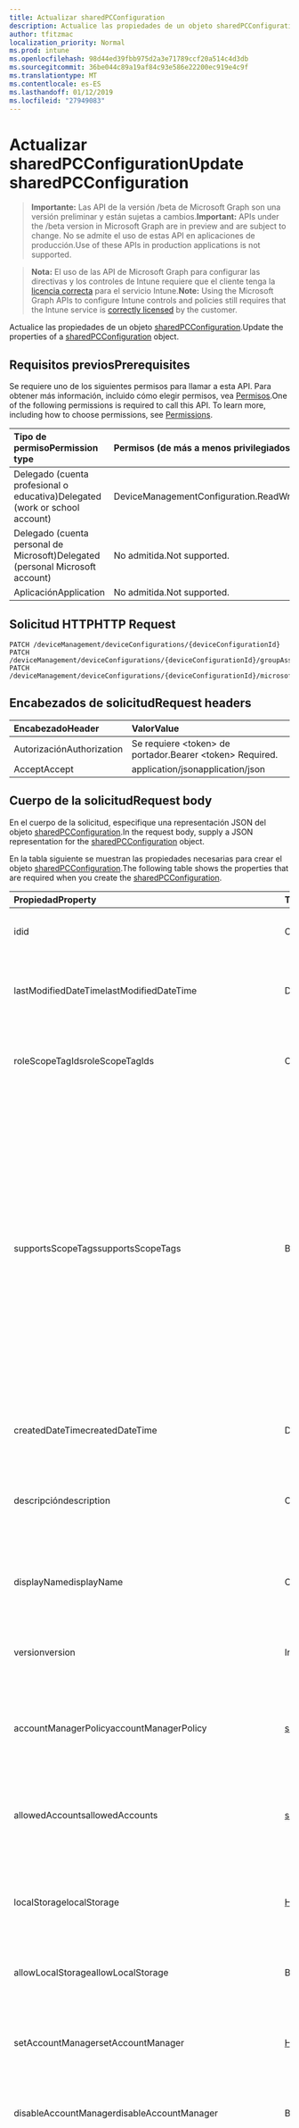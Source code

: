 ```yaml
---
title: Actualizar sharedPCConfiguration
description: Actualice las propiedades de un objeto sharedPCConfiguration.
author: tfitzmac
localization_priority: Normal
ms.prod: intune
ms.openlocfilehash: 98d44ed39fbb975d2a3e71789ccf20a514c4d3db
ms.sourcegitcommit: 36be044c89a19af84c93e586e22200ec919e4c9f
ms.translationtype: MT
ms.contentlocale: es-ES
ms.lasthandoff: 01/12/2019
ms.locfileid: "27949083"
---
```

# <a name="update-sharedpcconfiguration"></a><span data-ttu-id="475db-103">Actualizar sharedPCConfiguration</span><span class="sxs-lookup"><span data-stu-id="475db-103">Update sharedPCConfiguration</span></span>

> <span data-ttu-id="475db-104">**Importante:** Las API de la versión /beta de Microsoft Graph son una versión preliminar y están sujetas a cambios.</span><span class="sxs-lookup"><span data-stu-id="475db-104">**Important:** APIs under the /beta version in Microsoft Graph are in preview and are subject to change.</span></span> <span data-ttu-id="475db-105">No se admite el uso de estas API en aplicaciones de producción.</span><span class="sxs-lookup"><span data-stu-id="475db-105">Use of these APIs in production applications is not supported.</span></span>

> <span data-ttu-id="475db-106">**Nota:** El uso de las API de Microsoft Graph para configurar las directivas y los controles de Intune requiere que el cliente tenga la [licencia correcta](https://go.microsoft.com/fwlink/?linkid=839381) para el servicio Intune.</span><span class="sxs-lookup"><span data-stu-id="475db-106">**Note:** Using the Microsoft Graph APIs to configure Intune controls and policies still requires that the Intune service is [correctly licensed](https://go.microsoft.com/fwlink/?linkid=839381) by the customer.</span></span>

<span data-ttu-id="475db-107">Actualice las propiedades de un objeto [sharedPCConfiguration](../resources/intune-deviceconfig-sharedpcconfiguration.md).</span><span class="sxs-lookup"><span data-stu-id="475db-107">Update the properties of a [sharedPCConfiguration](../resources/intune-deviceconfig-sharedpcconfiguration.md) object.</span></span>
## <a name="prerequisites"></a><span data-ttu-id="475db-108">Requisitos previos</span><span class="sxs-lookup"><span data-stu-id="475db-108">Prerequisites</span></span>
<span data-ttu-id="475db-p102">Se requiere uno de los siguientes permisos para llamar a esta API. Para obtener más información, incluido cómo elegir permisos, vea [Permisos](/graph/permissions-reference).</span><span class="sxs-lookup"><span data-stu-id="475db-p102">One of the following permissions is required to call this API. To learn more, including how to choose permissions, see [Permissions](/graph/permissions-reference).</span></span>

|<span data-ttu-id="475db-111">Tipo de permiso</span><span class="sxs-lookup"><span data-stu-id="475db-111">Permission type</span></span>|<span data-ttu-id="475db-112">Permisos (de más a menos privilegiados)</span><span class="sxs-lookup"><span data-stu-id="475db-112">Permissions (from most to least privileged)</span></span>|
|:---|:---|
|<span data-ttu-id="475db-113">Delegado (cuenta profesional o educativa)</span><span class="sxs-lookup"><span data-stu-id="475db-113">Delegated (work or school account)</span></span>|<span data-ttu-id="475db-114">DeviceManagementConfiguration.ReadWrite.All</span><span class="sxs-lookup"><span data-stu-id="475db-114">DeviceManagementConfiguration.ReadWrite.All</span></span>|
|<span data-ttu-id="475db-115">Delegado (cuenta personal de Microsoft)</span><span class="sxs-lookup"><span data-stu-id="475db-115">Delegated (personal Microsoft account)</span></span>|<span data-ttu-id="475db-116">No admitida.</span><span class="sxs-lookup"><span data-stu-id="475db-116">Not supported.</span></span>|
|<span data-ttu-id="475db-117">Aplicación</span><span class="sxs-lookup"><span data-stu-id="475db-117">Application</span></span>|<span data-ttu-id="475db-118">No admitida.</span><span class="sxs-lookup"><span data-stu-id="475db-118">Not supported.</span></span>|

## <a name="http-request"></a><span data-ttu-id="475db-119">Solicitud HTTP</span><span class="sxs-lookup"><span data-stu-id="475db-119">HTTP Request</span></span>
<!-- {
  "blockType": "ignored"
}
-->
``` http
PATCH /deviceManagement/deviceConfigurations/{deviceConfigurationId}
PATCH /deviceManagement/deviceConfigurations/{deviceConfigurationId}/groupAssignments/{deviceConfigurationGroupAssignmentId}/deviceConfiguration
PATCH /deviceManagement/deviceConfigurations/{deviceConfigurationId}/microsoft.graph.windowsDomainJoinConfiguration/networkAccessConfigurations/{deviceConfigurationId}
```

## <a name="request-headers"></a><span data-ttu-id="475db-120">Encabezados de solicitud</span><span class="sxs-lookup"><span data-stu-id="475db-120">Request headers</span></span>
|<span data-ttu-id="475db-121">Encabezado</span><span class="sxs-lookup"><span data-stu-id="475db-121">Header</span></span>|<span data-ttu-id="475db-122">Valor</span><span class="sxs-lookup"><span data-stu-id="475db-122">Value</span></span>|
|:---|:---|
|<span data-ttu-id="475db-123">Autorización</span><span class="sxs-lookup"><span data-stu-id="475db-123">Authorization</span></span>|<span data-ttu-id="475db-124">Se requiere &lt;token&gt; de portador.</span><span class="sxs-lookup"><span data-stu-id="475db-124">Bearer &lt;token&gt; Required.</span></span>|
|<span data-ttu-id="475db-125">Accept</span><span class="sxs-lookup"><span data-stu-id="475db-125">Accept</span></span>|<span data-ttu-id="475db-126">application/json</span><span class="sxs-lookup"><span data-stu-id="475db-126">application/json</span></span>|

## <a name="request-body"></a><span data-ttu-id="475db-127">Cuerpo de la solicitud</span><span class="sxs-lookup"><span data-stu-id="475db-127">Request body</span></span>
<span data-ttu-id="475db-128">En el cuerpo de la solicitud, especifique una representación JSON del objeto [sharedPCConfiguration](../resources/intune-deviceconfig-sharedpcconfiguration.md).</span><span class="sxs-lookup"><span data-stu-id="475db-128">In the request body, supply a JSON representation for the [sharedPCConfiguration](../resources/intune-deviceconfig-sharedpcconfiguration.md) object.</span></span>

<span data-ttu-id="475db-129">En la tabla siguiente se muestran las propiedades necesarias para crear el objeto [sharedPCConfiguration](../resources/intune-deviceconfig-sharedpcconfiguration.md).</span><span class="sxs-lookup"><span data-stu-id="475db-129">The following table shows the properties that are required when you create the [sharedPCConfiguration](../resources/intune-deviceconfig-sharedpcconfiguration.md).</span></span>

|<span data-ttu-id="475db-130">Propiedad</span><span class="sxs-lookup"><span data-stu-id="475db-130">Property</span></span>|<span data-ttu-id="475db-131">Tipo</span><span class="sxs-lookup"><span data-stu-id="475db-131">Type</span></span>|<span data-ttu-id="475db-132">Descripción</span><span class="sxs-lookup"><span data-stu-id="475db-132">Description</span></span>|
|:---|:---|:---|
|<span data-ttu-id="475db-133">id</span><span class="sxs-lookup"><span data-stu-id="475db-133">id</span></span>|<span data-ttu-id="475db-134">Cadena</span><span class="sxs-lookup"><span data-stu-id="475db-134">String</span></span>|<span data-ttu-id="475db-135">Clave de la entidad.</span><span class="sxs-lookup"><span data-stu-id="475db-135">Key of the entity.</span></span> <span data-ttu-id="475db-136">Heredado de [deviceConfiguration](../resources/intune-deviceconfig-deviceconfiguration.md)</span><span class="sxs-lookup"><span data-stu-id="475db-136">Inherited from [deviceConfiguration](../resources/intune-deviceconfig-deviceconfiguration.md)</span></span>|
|<span data-ttu-id="475db-137">lastModifiedDateTime</span><span class="sxs-lookup"><span data-stu-id="475db-137">lastModifiedDateTime</span></span>|<span data-ttu-id="475db-138">DateTimeOffset</span><span class="sxs-lookup"><span data-stu-id="475db-138">DateTimeOffset</span></span>|<span data-ttu-id="475db-139">Fecha y hora en la que se modificó el objeto por última vez.</span><span class="sxs-lookup"><span data-stu-id="475db-139">DateTime the object was last modified.</span></span> <span data-ttu-id="475db-140">Heredado de [deviceConfiguration](../resources/intune-deviceconfig-deviceconfiguration.md)</span><span class="sxs-lookup"><span data-stu-id="475db-140">Inherited from [deviceConfiguration](../resources/intune-deviceconfig-deviceconfiguration.md)</span></span>|
|<span data-ttu-id="475db-141">roleScopeTagIds</span><span class="sxs-lookup"><span data-stu-id="475db-141">roleScopeTagIds</span></span>|<span data-ttu-id="475db-142">Colección String</span><span class="sxs-lookup"><span data-stu-id="475db-142">String collection</span></span>|<span data-ttu-id="475db-143">Lista de etiquetas de ámbito para esta instancia de entidad.</span><span class="sxs-lookup"><span data-stu-id="475db-143">List of Scope Tags for this Entity instance.</span></span> <span data-ttu-id="475db-144">Heredado de [deviceConfiguration](../resources/intune-deviceconfig-deviceconfiguration.md)</span><span class="sxs-lookup"><span data-stu-id="475db-144">Inherited from [deviceConfiguration](../resources/intune-deviceconfig-deviceconfiguration.md)</span></span>|
|<span data-ttu-id="475db-145">supportsScopeTags</span><span class="sxs-lookup"><span data-stu-id="475db-145">supportsScopeTags</span></span>|<span data-ttu-id="475db-146">Booleano</span><span class="sxs-lookup"><span data-stu-id="475db-146">Boolean</span></span>|<span data-ttu-id="475db-147">Indica si la configuración del dispositivo subyacente admite la asignación de etiquetas de ámbito.</span><span class="sxs-lookup"><span data-stu-id="475db-147">Indicates whether or not the underlying Device Configuration supports the assignment of scope tags.</span></span> <span data-ttu-id="475db-148">No se permite la asignación a la propiedad ScopeTags cuando este valor es false y entidades no estará visibles para los usuarios con ámbito.</span><span class="sxs-lookup"><span data-stu-id="475db-148">Assigning to the ScopeTags property is not allowed when this value is false and entities will not be visible to scoped users.</span></span> <span data-ttu-id="475db-149">Esto se produce para las directivas de heredado creadas en Silverlight y se puede resolver por eliminar y volver a crear la directiva en el Portal de Azure.</span><span class="sxs-lookup"><span data-stu-id="475db-149">This occurs for Legacy policies created in Silverlight and can be resolved by deleting and recreating the policy in the Azure Portal.</span></span> <span data-ttu-id="475db-150">Esta propiedad es de sólo lectura.</span><span class="sxs-lookup"><span data-stu-id="475db-150">This property is read-only.</span></span> <span data-ttu-id="475db-151">Heredado de [deviceConfiguration](../resources/intune-deviceconfig-deviceconfiguration.md)</span><span class="sxs-lookup"><span data-stu-id="475db-151">Inherited from [deviceConfiguration](../resources/intune-deviceconfig-deviceconfiguration.md)</span></span>|
|<span data-ttu-id="475db-152">createdDateTime</span><span class="sxs-lookup"><span data-stu-id="475db-152">createdDateTime</span></span>|<span data-ttu-id="475db-153">DateTimeOffset</span><span class="sxs-lookup"><span data-stu-id="475db-153">DateTimeOffset</span></span>|<span data-ttu-id="475db-154">Fecha y hora en la que se creó el objeto.</span><span class="sxs-lookup"><span data-stu-id="475db-154">DateTime the object was created.</span></span> <span data-ttu-id="475db-155">Heredado de [deviceConfiguration](../resources/intune-deviceconfig-deviceconfiguration.md)</span><span class="sxs-lookup"><span data-stu-id="475db-155">Inherited from [deviceConfiguration](../resources/intune-deviceconfig-deviceconfiguration.md)</span></span>|
|<span data-ttu-id="475db-156">descripción</span><span class="sxs-lookup"><span data-stu-id="475db-156">description</span></span>|<span data-ttu-id="475db-157">Cadena</span><span class="sxs-lookup"><span data-stu-id="475db-157">String</span></span>|<span data-ttu-id="475db-158">Descripción proporcionada por el administrador de la configuración del dispositivo.</span><span class="sxs-lookup"><span data-stu-id="475db-158">Admin provided description of the Device Configuration.</span></span> <span data-ttu-id="475db-159">Heredado de [deviceConfiguration](../resources/intune-deviceconfig-deviceconfiguration.md)</span><span class="sxs-lookup"><span data-stu-id="475db-159">Inherited from [deviceConfiguration](../resources/intune-deviceconfig-deviceconfiguration.md)</span></span>|
|<span data-ttu-id="475db-160">displayName</span><span class="sxs-lookup"><span data-stu-id="475db-160">displayName</span></span>|<span data-ttu-id="475db-161">Cadena</span><span class="sxs-lookup"><span data-stu-id="475db-161">String</span></span>|<span data-ttu-id="475db-162">Nombre proporcionado por el administrador de la configuración del dispositivo.</span><span class="sxs-lookup"><span data-stu-id="475db-162">Admin provided name of the device configuration.</span></span> <span data-ttu-id="475db-163">Heredado de [deviceConfiguration](../resources/intune-deviceconfig-deviceconfiguration.md)</span><span class="sxs-lookup"><span data-stu-id="475db-163">Inherited from [deviceConfiguration](../resources/intune-deviceconfig-deviceconfiguration.md)</span></span>|
|<span data-ttu-id="475db-164">version</span><span class="sxs-lookup"><span data-stu-id="475db-164">version</span></span>|<span data-ttu-id="475db-165">Int32</span><span class="sxs-lookup"><span data-stu-id="475db-165">Int32</span></span>|<span data-ttu-id="475db-166">Versión de la configuración del dispositivo.</span><span class="sxs-lookup"><span data-stu-id="475db-166">Version of the device configuration.</span></span> <span data-ttu-id="475db-167">Heredado de [deviceConfiguration](../resources/intune-deviceconfig-deviceconfiguration.md)</span><span class="sxs-lookup"><span data-stu-id="475db-167">Inherited from [deviceConfiguration](../resources/intune-deviceconfig-deviceconfiguration.md)</span></span>|
|<span data-ttu-id="475db-168">accountManagerPolicy</span><span class="sxs-lookup"><span data-stu-id="475db-168">accountManagerPolicy</span></span>|[<span data-ttu-id="475db-169">sharedPCAccountManagerPolicy</span><span class="sxs-lookup"><span data-stu-id="475db-169">sharedPCAccountManagerPolicy</span></span>](../resources/intune-deviceconfig-sharedpcaccountmanagerpolicy.md)|<span data-ttu-id="475db-170">Especifica cómo se administran las cuentas en un equipo compartido.</span><span class="sxs-lookup"><span data-stu-id="475db-170">Specifies how accounts are managed on a shared PC.</span></span> <span data-ttu-id="475db-171">Solo se aplica cuando disableAccountManager es False.</span><span class="sxs-lookup"><span data-stu-id="475db-171">Only applies when disableAccountManager is false.</span></span>|
|<span data-ttu-id="475db-172">allowedAccounts</span><span class="sxs-lookup"><span data-stu-id="475db-172">allowedAccounts</span></span>|[<span data-ttu-id="475db-173">sharedPCAllowedAccountType</span><span class="sxs-lookup"><span data-stu-id="475db-173">sharedPCAllowedAccountType</span></span>](../resources/intune-deviceconfig-sharedpcallowedaccounttype.md)|<span data-ttu-id="475db-174">Indica el tipo de cuentas que se pueden usar en un equipo compartido.</span><span class="sxs-lookup"><span data-stu-id="475db-174">Indicates which type of accounts are allowed to use on a shared PC.</span></span> <span data-ttu-id="475db-175">Los valores posibles son: `guest` y `domain`.</span><span class="sxs-lookup"><span data-stu-id="475db-175">Possible values are: `guest`, `domain`.</span></span>|
|<span data-ttu-id="475db-176">localStorage</span><span class="sxs-lookup"><span data-stu-id="475db-176">localStorage</span></span>|[<span data-ttu-id="475db-177">Habilitación de</span><span class="sxs-lookup"><span data-stu-id="475db-177">enablement</span></span>](../resources/intune-shared-enablement.md)|<span data-ttu-id="475db-178">Especifica si se permite el almacenamiento local en un equipo compartido.</span><span class="sxs-lookup"><span data-stu-id="475db-178">Specifies whether local storage is allowed on a shared PC.</span></span> <span data-ttu-id="475db-179">Los valores posibles son: `notConfigured`, `enabled` y `disabled`.</span><span class="sxs-lookup"><span data-stu-id="475db-179">Possible values are: `notConfigured`, `enabled`, `disabled`.</span></span>|
|<span data-ttu-id="475db-180">allowLocalStorage</span><span class="sxs-lookup"><span data-stu-id="475db-180">allowLocalStorage</span></span>|<span data-ttu-id="475db-181">Booleano</span><span class="sxs-lookup"><span data-stu-id="475db-181">Boolean</span></span>|<span data-ttu-id="475db-182">Especifica si se permite el almacenamiento local en un equipo compartido.</span><span class="sxs-lookup"><span data-stu-id="475db-182">Specifies whether local storage is allowed on a shared PC.</span></span>|
|<span data-ttu-id="475db-183">setAccountManager</span><span class="sxs-lookup"><span data-stu-id="475db-183">setAccountManager</span></span>|[<span data-ttu-id="475db-184">Habilitación de</span><span class="sxs-lookup"><span data-stu-id="475db-184">enablement</span></span>](../resources/intune-shared-enablement.md)|<span data-ttu-id="475db-185">Deshabilita al administrador de cuentas para el modo de equipo compartido.</span><span class="sxs-lookup"><span data-stu-id="475db-185">Disables the account manager for shared PC mode.</span></span> <span data-ttu-id="475db-186">Los valores posibles son: `notConfigured`, `enabled` y `disabled`.</span><span class="sxs-lookup"><span data-stu-id="475db-186">Possible values are: `notConfigured`, `enabled`, `disabled`.</span></span>|
|<span data-ttu-id="475db-187">disableAccountManager</span><span class="sxs-lookup"><span data-stu-id="475db-187">disableAccountManager</span></span>|<span data-ttu-id="475db-188">Booleano</span><span class="sxs-lookup"><span data-stu-id="475db-188">Boolean</span></span>|<span data-ttu-id="475db-189">Deshabilita al administrador de cuentas para el modo de equipo compartido.</span><span class="sxs-lookup"><span data-stu-id="475db-189">Disables the account manager for shared PC mode.</span></span>|
|<span data-ttu-id="475db-190">setEduPolicies</span><span class="sxs-lookup"><span data-stu-id="475db-190">setEduPolicies</span></span>|[<span data-ttu-id="475db-191">Habilitación de</span><span class="sxs-lookup"><span data-stu-id="475db-191">enablement</span></span>](../resources/intune-shared-enablement.md)|<span data-ttu-id="475db-192">Especifica si las directivas de entorno compartido predeterminado el ámbito educativo de PC deben ser habilitado o deshabilitado o no configuradas.</span><span class="sxs-lookup"><span data-stu-id="475db-192">Specifies whether the default shared PC education environment policies should be enabled/disabled/not configured.</span></span> <span data-ttu-id="475db-193">Para Windows 10 RS2 y versiones posteriores, se aplicará esta directiva sin establecer Habilitado en true.</span><span class="sxs-lookup"><span data-stu-id="475db-193">For Windows 10 RS2 and later, this policy will be applied without setting Enabled to true.</span></span> <span data-ttu-id="475db-194">Los valores posibles son: `notConfigured`, `enabled` y `disabled`.</span><span class="sxs-lookup"><span data-stu-id="475db-194">Possible values are: `notConfigured`, `enabled`, `disabled`.</span></span>|
|<span data-ttu-id="475db-195">disableEduPolicies</span><span class="sxs-lookup"><span data-stu-id="475db-195">disableEduPolicies</span></span>|<span data-ttu-id="475db-196">Booleano</span><span class="sxs-lookup"><span data-stu-id="475db-196">Boolean</span></span>|<span data-ttu-id="475db-197">Especifica si se deben deshabilitar las directivas predeterminadas de entorno educativo de equipo compartido.</span><span class="sxs-lookup"><span data-stu-id="475db-197">Specifies whether the default shared PC education environment policies should be disabled.</span></span> <span data-ttu-id="475db-198">Para Windows 10 RS2 y versiones posteriores, se aplicará esta directiva sin establecer Habilitado en true.</span><span class="sxs-lookup"><span data-stu-id="475db-198">For Windows 10 RS2 and later, this policy will be applied without setting Enabled to true.</span></span>|
|<span data-ttu-id="475db-199">setPowerPolicies</span><span class="sxs-lookup"><span data-stu-id="475db-199">setPowerPolicies</span></span>|[<span data-ttu-id="475db-200">Habilitación de</span><span class="sxs-lookup"><span data-stu-id="475db-200">enablement</span></span>](../resources/intune-shared-enablement.md)|<span data-ttu-id="475db-201">Especifica si las directivas de power PC compartido predeterminado deben estar habilitado o deshabilitado.</span><span class="sxs-lookup"><span data-stu-id="475db-201">Specifies whether the default shared PC power policies should be enabled/disabled.</span></span> <span data-ttu-id="475db-202">Los valores posibles son: `notConfigured`, `enabled` y `disabled`.</span><span class="sxs-lookup"><span data-stu-id="475db-202">Possible values are: `notConfigured`, `enabled`, `disabled`.</span></span>|
|<span data-ttu-id="475db-203">disablePowerPolicies</span><span class="sxs-lookup"><span data-stu-id="475db-203">disablePowerPolicies</span></span>|<span data-ttu-id="475db-204">Booleano</span><span class="sxs-lookup"><span data-stu-id="475db-204">Boolean</span></span>|<span data-ttu-id="475db-205">Especifica si se deben deshabilitar las directivas predeterminadas de energía de equipo compartido.</span><span class="sxs-lookup"><span data-stu-id="475db-205">Specifies whether the default shared PC power policies should be disabled.</span></span>|
|<span data-ttu-id="475db-206">signInOnResume</span><span class="sxs-lookup"><span data-stu-id="475db-206">signInOnResume</span></span>|[<span data-ttu-id="475db-207">Habilitación de</span><span class="sxs-lookup"><span data-stu-id="475db-207">enablement</span></span>](../resources/intune-shared-enablement.md)|<span data-ttu-id="475db-208">Especifica el requisito para iniciar sesión en cada vez que el dispositivo se reactiva copia de seguridad del modo de suspensión.</span><span class="sxs-lookup"><span data-stu-id="475db-208">Specifies the requirement to sign in whenever the device wakes up from sleep mode.</span></span> <span data-ttu-id="475db-209">Los valores posibles son: `notConfigured`, `enabled` y `disabled`.</span><span class="sxs-lookup"><span data-stu-id="475db-209">Possible values are: `notConfigured`, `enabled`, `disabled`.</span></span>|
|<span data-ttu-id="475db-210">disableSignInOnResume</span><span class="sxs-lookup"><span data-stu-id="475db-210">disableSignInOnResume</span></span>|<span data-ttu-id="475db-211">Booleano</span><span class="sxs-lookup"><span data-stu-id="475db-211">Boolean</span></span>|<span data-ttu-id="475db-212">Deshabilita el requisito de iniciar sesión siempre que el dispositivo salga del modo de suspensión.</span><span class="sxs-lookup"><span data-stu-id="475db-212">Disables the requirement to sign in whenever the device wakes up from sleep mode.</span></span>|
|<span data-ttu-id="475db-213">enabled</span><span class="sxs-lookup"><span data-stu-id="475db-213">enabled</span></span>|<span data-ttu-id="475db-214">Booleano</span><span class="sxs-lookup"><span data-stu-id="475db-214">Boolean</span></span>|<span data-ttu-id="475db-215">Habilita el modo de equipo compartido y se aplica a las directivas de equipo compartido.</span><span class="sxs-lookup"><span data-stu-id="475db-215">Enables shared PC mode and applies the shared pc policies.</span></span>|
|<span data-ttu-id="475db-216">idleTimeBeforeSleepInSeconds</span><span class="sxs-lookup"><span data-stu-id="475db-216">idleTimeBeforeSleepInSeconds</span></span>|<span data-ttu-id="475db-217">Int32</span><span class="sxs-lookup"><span data-stu-id="475db-217">Int32</span></span>|<span data-ttu-id="475db-218">Especifica el tiempo en segundos que un dispositivo debe permanecer inactivo antes de que el equipo pase al estado de suspensión.</span><span class="sxs-lookup"><span data-stu-id="475db-218">Specifies the time in seconds that a device must sit idle before the PC goes to sleep.</span></span> <span data-ttu-id="475db-219">Si este valor se establece en 0 impide que se produzca el tiempo de espera en suspensión.</span><span class="sxs-lookup"><span data-stu-id="475db-219">Setting this value to 0 prevents the sleep timeout from occurring.</span></span>|
|<span data-ttu-id="475db-220">kioskAppDisplayName</span><span class="sxs-lookup"><span data-stu-id="475db-220">kioskAppDisplayName</span></span>|<span data-ttu-id="475db-221">Cadena</span><span class="sxs-lookup"><span data-stu-id="475db-221">String</span></span>|<span data-ttu-id="475db-222">Especifica el texto para mostrar de la cuenta que se muestra en la pantalla de inicio de sesión que inicia la aplicación especificada por SetKioskAppUserModelId.</span><span class="sxs-lookup"><span data-stu-id="475db-222">Specifies the display text for the account shown on the sign-in screen which launches the app specified by SetKioskAppUserModelId.</span></span> <span data-ttu-id="475db-223">Solo se aplica cuando se establece KioskAppUserModelId.</span><span class="sxs-lookup"><span data-stu-id="475db-223">Only applies when KioskAppUserModelId is set.</span></span>|
|<span data-ttu-id="475db-224">kioskAppUserModelId</span><span class="sxs-lookup"><span data-stu-id="475db-224">kioskAppUserModelId</span></span>|<span data-ttu-id="475db-225">Cadena</span><span class="sxs-lookup"><span data-stu-id="475db-225">String</span></span>|<span data-ttu-id="475db-226">Especifica el identificador del modelo de usuario de la aplicación correspondiente a la aplicación para que se use con el acceso asignado.</span><span class="sxs-lookup"><span data-stu-id="475db-226">Specifies the application user model ID of the app to use with assigned access.</span></span>|
|<span data-ttu-id="475db-227">maintenanceStartTime</span><span class="sxs-lookup"><span data-stu-id="475db-227">maintenanceStartTime</span></span>|<span data-ttu-id="475db-228">TimeOfDay</span><span class="sxs-lookup"><span data-stu-id="475db-228">TimeOfDay</span></span>|<span data-ttu-id="475db-229">Especifica la hora de inicio diaria de la hora de mantenimiento.</span><span class="sxs-lookup"><span data-stu-id="475db-229">Specifies the daily start time of maintenance hour.</span></span>|



## <a name="response"></a><span data-ttu-id="475db-230">Respuesta</span><span class="sxs-lookup"><span data-stu-id="475db-230">Response</span></span>
<span data-ttu-id="475db-231">Si se ejecuta correctamente, este método devuelve un código de respuesta `200 OK` y un objeto [sharedPCConfiguration](../resources/intune-deviceconfig-sharedpcconfiguration.md) actualizado en el cuerpo de la respuesta.</span><span class="sxs-lookup"><span data-stu-id="475db-231">If successful, this method returns a `200 OK` response code and an updated [sharedPCConfiguration](../resources/intune-deviceconfig-sharedpcconfiguration.md) object in the response body.</span></span>

## <a name="example"></a><span data-ttu-id="475db-232">Ejemplo</span><span class="sxs-lookup"><span data-stu-id="475db-232">Example</span></span>
### <a name="request"></a><span data-ttu-id="475db-233">Solicitud</span><span class="sxs-lookup"><span data-stu-id="475db-233">Request</span></span>
<span data-ttu-id="475db-234">Aquí tiene un ejemplo de la solicitud.</span><span class="sxs-lookup"><span data-stu-id="475db-234">Here is an example of the request.</span></span>
``` http
PATCH https://graph.microsoft.com/beta/deviceManagement/deviceConfigurations/{deviceConfigurationId}
Content-type: application/json
Content-length: 1119

{
  "lastModifiedDateTime": "2017-01-01T00:00:35.1329464-08:00",
  "roleScopeTagIds": [
    "Role Scope Tag Ids value"
  ],
  "supportsScopeTags": true,
  "description": "Description value",
  "displayName": "Display Name value",
  "version": 7,
  "accountManagerPolicy": {
    "@odata.type": "microsoft.graph.sharedPCAccountManagerPolicy",
    "accountDeletionPolicy": "diskSpaceThreshold",
    "cacheAccountsAboveDiskFreePercentage": 4,
    "inactiveThresholdDays": 5,
    "removeAccountsBelowDiskFreePercentage": 5
  },
  "allowedAccounts": "domain",
  "localStorage": "enabled",
  "allowLocalStorage": true,
  "setAccountManager": "enabled",
  "disableAccountManager": true,
  "setEduPolicies": "enabled",
  "disableEduPolicies": true,
  "setPowerPolicies": "enabled",
  "disablePowerPolicies": true,
  "signInOnResume": "enabled",
  "disableSignInOnResume": true,
  "enabled": true,
  "idleTimeBeforeSleepInSeconds": 12,
  "kioskAppDisplayName": "Kiosk App Display Name value",
  "kioskAppUserModelId": "Kiosk App User Model Id value",
  "maintenanceStartTime": "11:59:24.7240000"
}
```

### <a name="response"></a><span data-ttu-id="475db-235">Respuesta</span><span class="sxs-lookup"><span data-stu-id="475db-235">Response</span></span>
<span data-ttu-id="475db-p121">Aquí tiene un ejemplo de la respuesta. Nota: Puede que el objeto de respuesta que aparece aquí se trunque para abreviar. Todas las propiedades se devolverán de una llamada real.</span><span class="sxs-lookup"><span data-stu-id="475db-p121">Here is an example of the response. Note: The response object shown here may be truncated for brevity. All of the properties will be returned from an actual call.</span></span>
``` http
HTTP/1.1 200 OK
Content-Type: application/json
Content-Length: 1287

{
  "@odata.type": "#microsoft.graph.sharedPCConfiguration",
  "id": "5206be3b-be3b-5206-3bbe-06523bbe0652",
  "lastModifiedDateTime": "2017-01-01T00:00:35.1329464-08:00",
  "roleScopeTagIds": [
    "Role Scope Tag Ids value"
  ],
  "supportsScopeTags": true,
  "createdDateTime": "2017-01-01T00:02:43.5775965-08:00",
  "description": "Description value",
  "displayName": "Display Name value",
  "version": 7,
  "accountManagerPolicy": {
    "@odata.type": "microsoft.graph.sharedPCAccountManagerPolicy",
    "accountDeletionPolicy": "diskSpaceThreshold",
    "cacheAccountsAboveDiskFreePercentage": 4,
    "inactiveThresholdDays": 5,
    "removeAccountsBelowDiskFreePercentage": 5
  },
  "allowedAccounts": "domain",
  "localStorage": "enabled",
  "allowLocalStorage": true,
  "setAccountManager": "enabled",
  "disableAccountManager": true,
  "setEduPolicies": "enabled",
  "disableEduPolicies": true,
  "setPowerPolicies": "enabled",
  "disablePowerPolicies": true,
  "signInOnResume": "enabled",
  "disableSignInOnResume": true,
  "enabled": true,
  "idleTimeBeforeSleepInSeconds": 12,
  "kioskAppDisplayName": "Kiosk App Display Name value",
  "kioskAppUserModelId": "Kiosk App User Model Id value",
  "maintenanceStartTime": "11:59:24.7240000"
}
```





